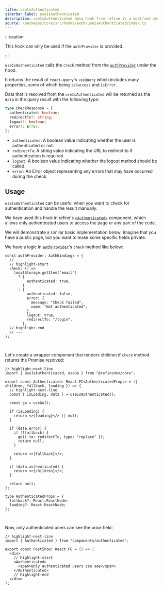 ```yaml
---
title: useIsAuthenticated
siderbar_label: useIsAuthenticated
description: useIsAuthenticated data hook from refine is a modified version of react-query's useMutation for create mutations
source: /packages/core/src/hooks/auth/useIsAuthenticated/index.ts
---
```


:::caution

This hook can only be used if the `authProvider` is provided.

:::

`useIsAuthenticated` calls the `check` method from the [`authProvider`](/docs/core/providers/auth-provider/index) under the hood.

It returns the result of `react-query`'s `useQuery` which includes many properties, some of which being `isSuccess` and `isError`.

Data that is resolved from the `useIsAuthenticated` will be returned as the `data` in the query result with the following type:

```ts
type CheckResponse = {
  authenticated: boolean;
  redirectTo?: string;
  logout?: boolean;
  error?: Error;
};
```

- `authenticated`: A boolean value indicating whether the user is authenticated or not.
- `redirectTo`: A string value indicating the URL to redirect to if authentication is required.
- `logout`: A boolean value indicating whether the logout method should be called.
- `error`: An Error object representing any errors that may have occurred during the check.

## Usage

`useIsAuthenticated` can be useful when you want to check for authentication and handle the result manually.

We have used this hook in refine's [`<Authenticated>`](/docs/core/components/authenticated/index) component, which allows only authenticated users to access the page or any part of the code.

We will demonstrate a similar basic implementation below. Imagine that you have a public page, but you want to make some specific fields private.

We have a logic in [`authProvider`](/docs/core/providers/auth-provider/index)'s `check` method like below:

```tsx
const authProvider: AuthBindings = {
  // ---
  // highlight-start
  check: () =>
    localStorage.getItem("email")
      ? {
          authenticated: true,
        }
      : {
          authenticated: false,
          error: {
            message: "Check failed",
            name: "Not authenticated",
          },
          logout: true,
          redirectTo: "/login",
        },
  // highlight-end
  // ---
};
```

<br/>

Let's create a wrapper component that renders children if `check` method returns the Promise resolved:

```tsx title="components/authenticated.tsx"
// highlight-next-line
import { useIsAuthenticated, useGo } from "@refinedev/core";

export const Authenticated: React.FC<AuthenticatedProps> = ({ children, fallback, loading }) => {
  // highlight-next-line
  const { isLoading, data } = useIsAuthenticated();

  const go = useGo();

  if (isLoading) {
    return <>{loading}</> || null;
  }

  if (data.error) {
    if (!fallback) {
      go({ to: redirectTo, type: "replace" });
      return null;
    }

    return <>{fallback}</>;
  }

  if (data.authenticated) {
    return <>{children}</>;
  }

  return null;
};

type AuthenticatedProps = {
  fallback?: React.ReactNode;
  loading?: React.ReactNode;
};
```

<br />

Now, only authenticated users can see the price field:

```tsx title="components/postShow"
// highlight-next-line
import { Authenticated } from "components/authenticated";

export const PostShow: React.FC = () => (
  <div>
    // highlight-start
    <Authenticated>
      <span>Only authenticated users can see</span>
    </Authenticated>
    // highlight-end
  </div>
);
```
